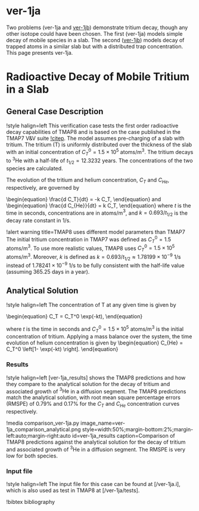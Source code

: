 # ver-1ja

Two problems (ver-1ja and [ver-1jb](ver-1jb.md)) demonstrate tritium decay, though any other isotope could have been chosen.
The first (ver-1ja) models simple decay of mobile species in a slab.
The second ([ver-1jb](ver-1jb.md)) models decay of trapped atoms in a similar slab but with a distributed trap concentration.
This page presents ver-1ja.

# Radioactive Decay of Mobile Tritium in a Slab

## General Case Description

!style halign=left
This verification case tests the first order radioactive decay capabilities of TMAP8
and is based on the case published in the TMAP7 V&V suite [!citep](ambrosek2008verification).
The model assumes pre-charging of a slab with tritium.
The tritium (T) is uniformly distributed over the thickness of the slab with an initial concentration of $C_T^0 = 1.5 \times 10^{5}$ atoms/m$^3$.
The tritium decays to $^3\text{He}$ with a half-life of $t_{1/2} = 12.3232$ years.
The concentrations of the two species are calculated.

The evolution of the tritium and helium concentration, $C_T$ and $C_{He}$, respectively,
are governed by

\begin{equation}
    \frac{d C_T}{dt} = -k C_T,
\end{equation}
and
\begin{equation}
    \frac{d C_{He}}{dt} = k C_T,
\end{equation}
where $t$ is the time in seconds, concentrations are in atoms/m$^3$, and $k= 0.693/t_{1/2}$ is the decay rate constant in 1/s.

!alert warning title=TMAP8 uses different model parameters than TMAP7
The initial tritium concentration in TMAP7 was defined as $C_T^0 = 1.5$ atoms/m$^3$. To use more realistic values, TMAP8 uses $C_T^0 = 1.5 \times 10^{5}$ atoms/m$^3$.
Moreover, $k$ is defined as $k=0.693/t_{1/2} \approx 1.78199 \times 10^{-9}$ 1/s instead of $1.78241 \times 10^{-9}$ 1/s to be fully consistent with the half-life value (assuming 365.25 days in a year).

## Analytical Solution

!style halign=left
The concentration of T at any given time is given by

\begin{equation}
    C_T = C_T^0 \exp(-kt),
\end{equation}

where $t$ is the time in seconds and $C_T^0 = 1.5 \times 10^{5}$ atoms/m$^3$ is the initial concentration of tritium.
Applying a mass balance over the system, the time evolution of helium concentration is given by
\begin{equation}
    C_{He} = C_T^0 \left[1- \exp(-kt) \right].
\end{equation}


### Results

!style halign=left
[ver-1ja_results] shows the TMAP8 predictions and how they compare to the analytical solution
for the decay of tritium and associated growth of $^3\text{He}$ in a diffusion segment.
The TMAP8 predictions match the analytical solution, with root mean square percentage errors
(RMSPE) of 0.79% and 0.17% for the $C_T$ and $C_{He}$ concentration curves respectively.

!media comparison_ver-1ja.py
       image_name=ver-1ja_comparison_analytical.png
       style=width:50%;margin-bottom:2%;margin-left:auto;margin-right:auto
       id=ver-1ja_results
       caption=Comparison of TMAP8 predictions against the analytical solution for the decay of tritium and associated growth of $^3\text{He}$ in a diffusion segment. The RMSPE is very low for both species.

### Input file

!style halign=left
The input file for this case can be found at [/ver-1ja.i], which is also used as test in TMAP8 at [/ver-1ja/tests].

!bibtex bibliography
